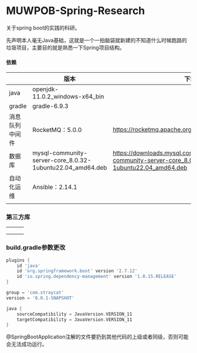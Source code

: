 # MUWPOB-Spring-Research
关于spring boot的实践的科研。

先声明本人毫无Java基础，这就是一个一拍脑袋就新建的不知道什么时候跑路的垃圾项目，主要目的就是熟悉一下Spring项目结构。

#### 依赖

|                | 版本                                                      | 下载链接                                                     | 说明     |
| -------------- | --------------------------------------------------------- | ------------------------------------------------------------ | -------- |
| java           | openjdk-11.0.2_windows-x64_bin                            |                                                              |          |
| gradle         | gradle-6.9.3                                              |                                                              |          |
| 消息队列中间件 | RocketMQ：5.0.0                                           | https://rocketmq.apache.org/zh/download                      | 待研究   |
| 数据库         | mysql-community-server-core_8.0.32-1ubuntu22.04_amd64.deb | https://downloads.mysql.com/archives/get/p/23/file/mysql-community-server-core_8.0.32-1ubuntu22.04_amd64.deb | TODO     |
| 自动化运维     | Ansible：2.14.1                                           |                                                              | 可能会用 |
|                |                                                           |                                                              |          |

### 第三方库

|      |      |      |
| ---- | ---- | ---- |
|      |      |      |
|      |      |      |
|      |      |      |



### build.gradle参数更改

```gradle
plugins {
    id 'java'
    id 'org.springframework.boot' version '2.7.12'
    id 'io.spring.dependency-management' version '1.0.15.RELEASE'
}

group = 'com.straycat'
version = '0.0.1-SNAPSHOT'

java {
    sourceCompatibility = JavaVersion.VERSION_11
    targetCompatibility = JavaVersion.VERSION_11
}
```

@SpringBootApplication注解的文件要扔到其他代码的上级或者同级，否则可能会无法成功运行。

